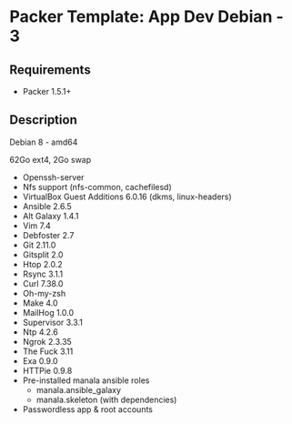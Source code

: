 # Packer Template: App Dev Debian - 3

## Requirements

* Packer 1.5.1+

## Description

Debian 8 - amd64

62Go ext4, 2Go swap

* Openssh-server
* Nfs support (nfs-common, cachefilesd)
* VirtualBox Guest Additions 6.0.16 (dkms, linux-headers)
* Ansible 2.6.5
* Alt Galaxy 1.4.1
* Vim 7.4
* Debfoster 2.7
* Git 2.11.0
* Gitsplit 2.0
* Htop 2.0.2
* Rsync 3.1.1
* Curl 7.38.0
* Oh-my-zsh
* Make 4.0
* MailHog 1.0.0
* Supervisor 3.3.1
* Ntp 4.2.6
* Ngrok 2.3.35
* The Fuck 3.11
* Exa 0.9.0
* HTTPie 0.9.8
* Pre-installed manala ansible roles
  * manala.ansible_galaxy
  * manala.skeleton (with dependencies)
* Passwordless app & root accounts
